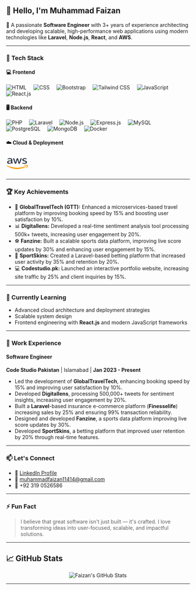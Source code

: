 ## 👋 Hello, I'm Muhammad Faizan

🔹 A passionate **Software Engineer** with 3+ years of experience architecting and developing scalable, high-performance web applications using modern technologies like **Laravel**, **Node.js**, **React**, and **AWS**.

---

### 🚀 Tech Stack

#### 💻 Frontend

<p align="left">
  <img src="https://cdn.jsdelivr.net/gh/devicons/devicon/icons/html5/html5-original.svg" alt="HTML" width="50" height="50" style="margin-right: 15px;"/>
  <img src="https://cdn.jsdelivr.net/gh/devicons/devicon/icons/css3/css3-original.svg" alt="CSS" width="50" height="50" style="margin-right: 15px;"/>
  <img src="https://cdn.jsdelivr.net/gh/devicons/devicon/icons/bootstrap/bootstrap-plain.svg" alt="Bootstrap" width="50" height="50" style="margin-right: 15px;"/>
  <img src="https://cdn.jsdelivr.net/gh/devicons/devicon@latest/icons/tailwindcss/tailwindcss-original.svg" alt="Tailwind CSS" width="50" height="50" style="margin-right: 15px;"/>
  <img src="https://cdn.jsdelivr.net/gh/devicons/devicon/icons/javascript/javascript-original.svg" alt="JavaScript" width="50" height="50" style="margin-right: 15px;"/>
  <img src="https://cdn.jsdelivr.net/gh/devicons/devicon/icons/react/react-original.svg" alt="React.js" width="50" height="50" style="margin-right: 15px;"/>
</p>

#### 🖥️ Backend

<p align="left">
  <img src="https://cdn.jsdelivr.net/gh/devicons/devicon/icons/php/php-original.svg" alt="PHP" width="50" height="50" style="margin-right: 15px;"/>
  <img src="https://cdn.jsdelivr.net/gh/devicons/devicon@latest/icons/laravel/laravel-original.svg" alt="Laravel" width="50" height="50" style="margin-right: 15px;"/>
  <img src="https://cdn.jsdelivr.net/gh/devicons/devicon/icons/nodejs/nodejs-original.svg" alt="Node.js" width="50" height="50" style="margin-right: 15px;"/>
  <img src="https://cdn.jsdelivr.net/gh/devicons/devicon/icons/express/express-original.svg" alt="Express.js" width="50" height="50" style="margin-right: 15px;"/>
  <img src="https://cdn.jsdelivr.net/gh/devicons/devicon/icons/mysql/mysql-original-wordmark.svg" alt="MySQL" width="50" height="50" style="margin-right: 15px;"/>
  <img src="https://cdn.jsdelivr.net/gh/devicons/devicon/icons/postgresql/postgresql-original-wordmark.svg" alt="PostgreSQL" width="50" height="50" style="margin-right: 15px;"/>
  <img src="https://cdn.jsdelivr.net/gh/devicons/devicon/icons/mongodb/mongodb-original.svg" alt="MongoDB" width="50" height="50" style="margin-right: 15px;"/>
  <img src="https://cdn.jsdelivr.net/gh/devicons/devicon/icons/docker/docker-original-wordmark.svg" alt="Docker" width="50" height="50" style="margin-right: 15px;"/>
</p>

#### ☁️ Cloud & Deployment

<p align="left">
  <img src="https://raw.githubusercontent.com/devicons/devicon/master/icons/amazonwebservices/amazonwebservices-original-wordmark.svg" alt="AWS" width="60" height="50" />
</p>

---

### 🏆 Key Achievements

- 🛫 **GlobalTravelTech (GTT):** Enhanced a microservices-based travel platform by improving booking speed by 15% and boosting user satisfaction by 10%.
- 📊 **Digitallens:** Developed a real-time sentiment analysis tool processing 500k+ tweets, increasing user engagement by 20%.
- ⚽ **Fanzine:** Built a scalable sports data platform, improving live score updates by 30% and enhancing user engagement by 15%.
- 🎯 **SportSkins:** Created a Laravel-based betting platform that increased user activity by 35% and retention by 20%.
- 💻 **Codestudio.pk:** Launched an interactive portfolio website, increasing site traffic by 25% and client inquiries by 15%.

---

### 🌱 Currently Learning

- Advanced cloud architecture and deployment strategies
- Scalable system design
- Frontend engineering with **React.js** and modern JavaScript frameworks

---

### 💼 **Work Experience**

#### **Software Engineer**  
**Code Studio Pakistan** | Islamabad | **Jan 2023 - Present**

- Led the development of **GlobalTravelTech**, enhancing booking speed by 15% and improving user satisfaction by 10%.
- Developed **Digitallens**, processing 500,000+ tweets for sentiment insights, increasing user engagement by 20%.
- Built a **Laravel**-based insurance e-commerce platform (**Finesselife**) increasing sales by 25% and ensuring 99% transaction reliability.
- Designed and developed **Fanzine**, a sports data platform improving live score updates by 30%.
- Developed **SportSkins**, a betting platform that improved user retention by 20% through real-time features.

---

### 📫 Let's Connect

- 🔗 [LinkedIn Profile](https://www.linkedin.com/in/muhammad-faizan-iqbal/)
- 📧 muhammadfaizan11414@gmail.com
- 📱 +92 319 0526586

---

### ⚡ Fun Fact

> I believe that great software isn't just built — it's crafted. I love transforming ideas into user-focused, scalable, and impactful solutions.

---

## 📈 GitHub Stats

<p align="center">
  <img src="https://github-readme-stats.vercel.app/api?username=Faizan&show_icons=true&hide_title=true&count_private=true&hide=prs&theme=radical" alt="Faizan's GitHub Stats"/>
</p>

---


